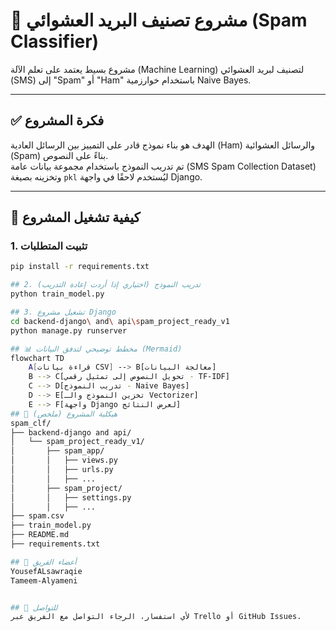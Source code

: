 # 🧠 مشروع تصنيف البريد العشوائي (Spam Classifier)

مشروع بسيط يعتمد على تعلم الآلة (Machine Learning) لتصنيف لبريد العشوائي (SMS) إلى "Spam" أو "Ham" باستخدام خوارزمية Naive Bayes.

---

## ✅ فكرة المشروع

الهدف هو بناء نموذج قادر على التمييز بين الرسائل العادية (Ham) والرسائل العشوائية (Spam) بناءً على النصوص.  
تم تدريب النموذج باستخدام مجموعة بيانات عامة (SMS Spam Collection Dataset) وتخزينه بصيغة `pkl` ليُستخدم لاحقًا في واجهة Django.

---

## 🧪 كيفية تشغيل المشروع

### 1. تثبيت المتطلبات

```bash
pip install -r requirements.txt

## 2. تدريب النموذج (اختياري إذا أردت إعادة التدريب)
python train_model.py

## 3. تشغيل مشروع Django
cd backend-django\ and\ api\spam_project_ready_v1
python manage.py runserver

## 📊 مخطط توضيحي لتدفق البيانات (Mermaid)
flowchart TD
    A[قراءة بيانات CSV] --> B[معالجة البيانات]
    B --> C[تحويل النصوص إلى تمثيل رقمي - TF-IDF]
    C --> D[تدريب النموذج - Naive Bayes]
    D --> E[تخزين النموذج والـ Vectorizer]
    E --> F[واجهة Django لعرض النتائج]
## 📂 هيكلية المشروع (ملخص)
spam_clf/
├── backend-django and api/
│   └── spam_project_ready_v1/
│       ├── spam_app/
│       │   ├── views.py
│       │   ├── urls.py
│       │   ├── ...
│       ├── spam_project/
│       │   ├── settings.py
│       │   ├── ...
├── spam.csv
├── train_model.py
├── README.md
├── requirements.txt

## 👥 أعضاء الفريق
YousefALsawraqie 
Tameem-Alyameni


## 📧 للتواصل
لأي استفسار، الرجاء التواصل مع الفريق عبر Trello أو GitHub Issues.